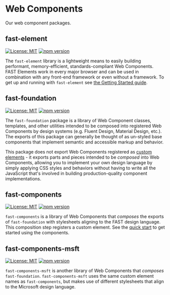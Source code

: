 # Web Components

Our web component packages.

## fast-element

[![License: MIT](https://img.shields.io/badge/License-MIT-yellow.svg)](https://opensource.org/licenses/MIT)
[![npm version](https://badge.fury.io/js/%40microsoft%2Ffast-element.svg)](https://badge.fury.io/js/%40microsoft%2Ffast-element)

The `fast-element` library is a lightweight means to easily building performant, memory-efficient, standards-compliant Web Components. FAST Elements work in every major browser and can be used in combination with any front-end framework or even without a framework. To get up and running with `fast-element` see [the Getting Started guide](http://fast.design/docs/fast-element/getting-started).

## fast-foundation

[![License: MIT](https://img.shields.io/badge/License-MIT-yellow.svg)](https://opensource.org/licenses/MIT)
[![npm version](https://badge.fury.io/js/%40microsoft%2Ffast-foundation.svg)](https://badge.fury.io/js/%40microsoft%2Ffast-foundation)

The `fast-foundation` package is a library of Web Component classes, templates, and other utilities intended to be composed into registered Web Components by design systems (e.g. Fluent Design, Material Design, etc.). The exports of this package can generally be thought of as un-styled base components that implement semantic and accessible markup and behavior.

This package does not export Web Components registered as [custom elements](https://developer.mozilla.org/en-US/docs/Web/Web_Components/Using_custom_elements) - it exports parts and pieces intended to be *composed* into Web Components, allowing you to implement your own design language by simply applying CSS styles and behaviors without having to write all the JavaScript that's involved in building production-quality component implementations.

## fast-components

[![License: MIT](https://img.shields.io/badge/License-MIT-yellow.svg)](https://opensource.org/licenses/MIT)
[![npm version](https://badge.fury.io/js/%40microsoft%2Ffast-components.svg)](https://badge.fury.io/js/%40microsoft%2Ffast-components)

`fast-components` is a library of Web Components that *composes* the exports of `fast-foundation` with stylesheets aligning to the FAST design language. This composition step registers a custom element. See the [quick start](http://fast.design/components/getting-started) to get started using the components.

## fast-components-msft

[![License: MIT](https://img.shields.io/badge/License-MIT-yellow.svg)](https://opensource.org/licenses/MIT)
[![npm version](https://badge.fury.io/js/%40microsoft%2Ffast-components-msft.svg)](https://badge.fury.io/js/%40microsoft%2Ffast-components-msft)

`fast-components-msft` is another library of Web Components that *composes* `fast-foundation`. `fast-components-msft` uses the same custom element names as `fast-components`, but makes use of different stylesheets that align to the Microsoft design language.